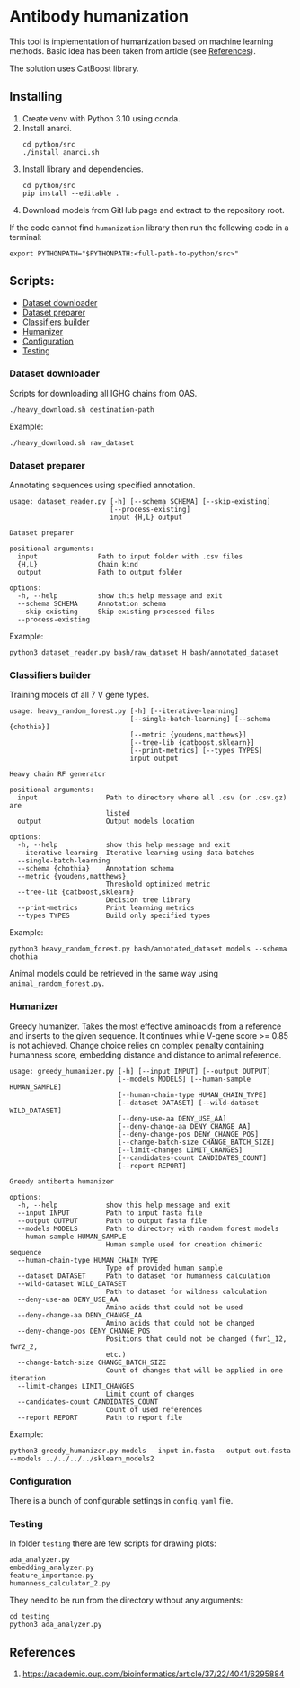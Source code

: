 # Antibody humanization

This tool is implementation of humanization based on machine learning methods.
Basic idea has been taken from article (see [References](#references)).

The solution uses CatBoost library.

## Installing

1. Create venv with Python 3.10 using conda.
2. Install anarci.
   ```shell
   cd python/src
   ./install_anarci.sh
   ```
3. Install library and dependencies.
   ```shell
   cd python/src
   pip install --editable .
   ```
4. Download models from GitHub page and extract to the repository root.

If the code cannot find `humanization` library then run the following code in a terminal:
```shell
export PYTHONPATH="$PYTHONPATH:<full-path-to-python/src>"
```

## Scripts:
- [Dataset downloader](#dataset-downloader)
- [Dataset preparer](#dataset-preparer)
- [Classifiers builder](#classifiers-builder)
- [Humanizer](#humanizer)
- [Configuration](#configuration)
- [Testing](#testing)
 
### Dataset downloader

Scripts for downloading all IGHG chains from OAS.

```shell
./heavy_download.sh destination-path
```

Example:
```shell
./heavy_download.sh raw_dataset
```

### Dataset preparer

Annotating sequences using specified annotation.

```
usage: dataset_reader.py [-h] [--schema SCHEMA] [--skip-existing]
                         [--process-existing]
                         input {H,L} output

Dataset preparer

positional arguments:
  input               Path to input folder with .csv files
  {H,L}               Chain kind
  output              Path to output folder

options:
  -h, --help          show this help message and exit
  --schema SCHEMA     Annotation schema
  --skip-existing     Skip existing processed files
  --process-existing
```

Example:
```shell
python3 dataset_reader.py bash/raw_dataset H bash/annotated_dataset
```

### Classifiers builder

Training models of all 7 V gene types.

```
usage: heavy_random_forest.py [-h] [--iterative-learning]
                              [--single-batch-learning] [--schema {chothia}]
                              [--metric {youdens,matthews}]
                              [--tree-lib {catboost,sklearn}]
                              [--print-metrics] [--types TYPES]
                              input output

Heavy chain RF generator

positional arguments:
  input                 Path to directory where all .csv (or .csv.gz) are
                        listed
  output                Output models location

options:
  -h, --help            show this help message and exit
  --iterative-learning  Iterative learning using data batches
  --single-batch-learning
  --schema {chothia}    Annotation schema
  --metric {youdens,matthews}
                        Threshold optimized metric
  --tree-lib {catboost,sklearn}
                        Decision tree library
  --print-metrics       Print learning metrics
  --types TYPES         Build only specified types
```

Example:
```shell
python3 heavy_random_forest.py bash/annotated_dataset models --schema chothia
```

Animal models could be retrieved in the same way using `animal_random_forest.py`.

### Humanizer

Greedy humanizer.
Takes the most effective aminoacids from a reference and inserts to the given sequence.
It continues while V-gene score >= 0.85 is not achieved.
Change choice relies on complex penalty containing humanness score, embedding distance and distance to animal reference.

```
usage: greedy_humanizer.py [-h] [--input INPUT] [--output OUTPUT]
                           [--models MODELS] [--human-sample HUMAN_SAMPLE]
                           [--human-chain-type HUMAN_CHAIN_TYPE]
                           [--dataset DATASET] [--wild-dataset WILD_DATASET]
                           [--deny-use-aa DENY_USE_AA]
                           [--deny-change-aa DENY_CHANGE_AA]
                           [--deny-change-pos DENY_CHANGE_POS]
                           [--change-batch-size CHANGE_BATCH_SIZE]
                           [--limit-changes LIMIT_CHANGES]
                           [--candidates-count CANDIDATES_COUNT]
                           [--report REPORT]

Greedy antiberta humanizer

options:
  -h, --help            show this help message and exit
  --input INPUT         Path to input fasta file
  --output OUTPUT       Path to output fasta file
  --models MODELS       Path to directory with random forest models
  --human-sample HUMAN_SAMPLE
                        Human sample used for creation chimeric sequence
  --human-chain-type HUMAN_CHAIN_TYPE
                        Type of provided human sample
  --dataset DATASET     Path to dataset for humanness calculation
  --wild-dataset WILD_DATASET
                        Path to dataset for wildness calculation
  --deny-use-aa DENY_USE_AA
                        Amino acids that could not be used
  --deny-change-aa DENY_CHANGE_AA
                        Amino acids that could not be changed
  --deny-change-pos DENY_CHANGE_POS
                        Positions that could not be changed (fwr1_12, fwr2_2,
                        etc.)
  --change-batch-size CHANGE_BATCH_SIZE
                        Count of changes that will be applied in one iteration
  --limit-changes LIMIT_CHANGES
                        Limit count of changes
  --candidates-count CANDIDATES_COUNT
                        Count of used references
  --report REPORT       Path to report file
```

Example:
```shell
python3 greedy_humanizer.py models --input in.fasta --output out.fasta --models ../../../../sklearn_models2
```

### Configuration

There is a bunch of configurable settings in `config.yaml` file.

### Testing

In folder `testing` there are few scripts for drawing plots:

```
ada_analyzer.py
embedding_analyzer.py
feature_importance.py
humanness_calculator_2.py
```

They need to be run from the directory without any arguments:

```shell
cd testing
python3 ada_analyzer.py
```

## References

1. https://academic.oup.com/bioinformatics/article/37/22/4041/6295884
